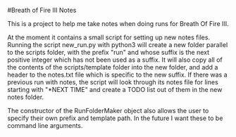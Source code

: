 #Breath of Fire III Notes

This is a project to help me take notes when doing runs for Breath Of Fire III.

At the moment it contains a small script for setting up new notes files. Running the script new_run.py with python3 will create a new folder parallel to the scripts folder, with the prefix "run" and whose suffix is the next positive integer which has not been used as a suffix. It will also copy all of the contents of the scripts/template folder into the new folder, and add a header to the notes.txt file which is specific to the new suffix. If there was a previous run with notes, the script will look through its notes file for lines starting with "*NEXT TIME" and create a TODO list out of them in the new notes folder.  

The constructor of the RunFolderMaker object also allows the user to specify their own prefix and template path. In the future I want these to be command line arguments.